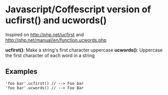 # Javascript/Coffescript version of ucfirst() and ucwords()

Inspired on http://php.net/ucfirst and http://php.net/manual/en/function.ucwords.php

**ucfirst()**: Make a string's first character uppercase
**ucwords()**: Uppercase the first character of each word in a string

## Examples

```
'foo bar'.ucfirst() // --> Foo bar
'foo bar'.ucwords() // --> Foo Bar
```